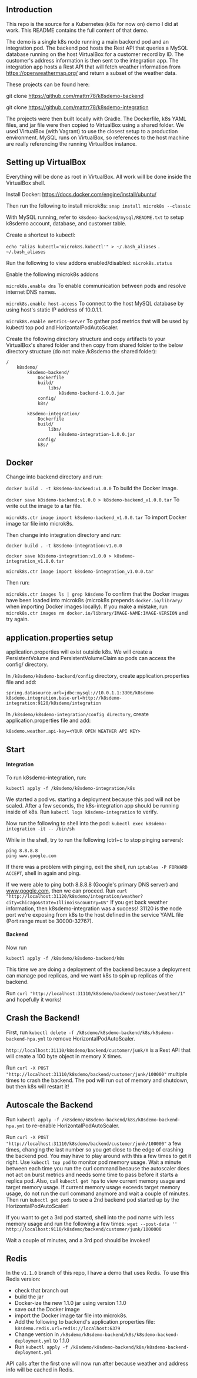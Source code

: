 ## Introduction
This repo is the source for a Kubernetes (k8s for now on) demo I did at work.  This README contains the full content of that demo.

The demo is a single k8s node running a main backend pod and an integration pod.  The backend pod hosts the Rest API that
queries a MySQL database running on the host VirtualBox for a customer record by ID.  The customer's address information
is then sent to the integration app.  The integration app hosts a Rest API that will fetch weather information from
https://openweathermap.org/ and return a subset of the weather data.

These projects can be found here:

git clone https://github.com/mattrr78/k8sdemo-backend

git clone https://github.com/mattrr78/k8sdemo-integration

The projects were then built locally with Gradle.  The Dockerfile, k8s YAML files, and jar file were then copied to 
VirtualBox using a shared folder.  We used VirtualBox (with Vagrant) to use the closest setup to a production environment.
MySQL runs on VirtualBox, so references to the host machine are really referencing the running VirtualBox instance.

## Setting up VirtualBox

Everything will be done as root in VirtualBox.  All work will be done inside the VirtualBox shell.

Install Docker:  https://docs.docker.com/engine/install/ubuntu/

Then run the following to install microk8s:  `snap install microk8s --classic`

With MySQL running, refer to `k8sdemo-backend/mysql/README.txt` to setup k8sdemo account, database, and customer table.

Create a shortcut to kubectl:

`echo "alias kubectl='microk8s.kubectl'" > ~/.bash_aliases`
`. ~/.bash_aliases`

Run the following to view addons enabled/disabled: `microk8s.status`

Enable the following microk8s addons

`microk8s.enable dns` To enable communication between pods and resolve internet DNS names.

`microk8s.enable host-access` To connect to the host MySQL database by using host's static IP address of 10.0.1.1.

`microk8s.enable metrics-server` To gather pod metrics that will be used by kubectl top pod and HorizontalPodAutoScaler.

Create the following directory structure and copy artifacts to your VirtualBox's shared folder and then copy from shared
folder to the below directory structure (do not make /k8sdemo the shared folder):

```
/
    k8sdemo/
        k8sdemo-backend/
            Dockerfile
            build/
                libs/
                    k8sdemo-backend-1.0.0.jar
            config/
            k8s/
    
        k8sdemo-integration/
            Dockerfile
            build/
                libs/
                    k8sdemo-integration-1.0.0.jar
            config/
            k8s/
```

## Docker
Change into backend directory and run:

`docker build . -t k8sdemo-backend:v1.0.0` To build the Docker image.

`docker save k8sdemo-backend:v1.0.0 > k8sdemo-backend_v1.0.0.tar`  To write out the image to a tar file.

`microk8s.ctr image import k8sdemo-backend_v1.0.0.tar` To import Docker image tar file into microk8s.

Then change into integration directory and run:

`docker build . -t k8sdemo-integration:v1.0.0`

`docker save k8sdemo-integration:v1.0.0 > k8sdemo-integration_v1.0.0.tar`

`microk8s.ctr image import k8sdemo-integration_v1.0.0.tar`

Then run:

`microk8s.ctr images ls | grep k8sdemo` To confirm that the Docker images have been loaded into microk8s 
(microk8s prepends `docker.io/library/` when importing Docker images locally).  If you make a mistake, run
`microk8s.ctr images rm docker.io/library/IMAGE-NAME:IMAGE-VERSION` and try again.

## application.properties setup

application.properties will exist outside k8s.  We will create a PersistentVolume and PersistentVolumeClaim so pods
can access the config/ directory.

In `/k8sdemo/k8sdemo-backend/config` directory, create application.properties file and add:
```
spring.datasource.url=jdbc:mysql://10.0.1.1:3306/k8sdemo
k8sdemo.integration.base-url=http://k8sdemo-integration:9120/k8sdemo/integration
```

In `/k8sdemo/k8sdemo-integration/config directory`, create application.properties file and add:
```
k8sdemo.weather.api-key=<YOUR OPEN WEATHER API KEY>
```

## Start

#### Integration
To run k8sdemo-integration, run:

```
kubectl apply -f /k8sdemo/k8sdemo-integration/k8s
```

We started a pod vs. starting a deployment because this pod will not be scaled.
After a few seconds, the k8s-integration app should be running inside of k8s.  Run `kubectl logs k8sdemo-integration`
to verify.

Now run the following to shell into the pod:  `kubectl exec k8sdemo-integration -it -- /bin/sh`

While in the shell, try to run the following (ctrl+c to stop pinging servers):
```
ping 8.8.8.8
ping www.google.com
```

If there was a problem with pinging, exit the shell, run `iptables -P FORWARD ACCEPT`, shell in again and ping.

If we were able to ping both 8.8.8.8 (Google's primary DNS server) and www.google.com, then we can proceed.  Run
`curl "http://localhost:31120/k8sdemo/integration/weather?city=Chicago&state=Illinois&country=US"`  If you get back
weather information, then k8sdemo-integration was a success!  31120 is the node port we're exposing from k8s to the 
host defined in the service YAML file (Port range must be 30000-32767).  

#### Backend
Now run 
```
kubectl apply -f /k8sdemo/k8sdemo-backend/k8s
```

This time we are doing a deployment of the backend because a deployment can manage pod replicas, and we want k8s to
spin up replicas of the backend.

Run `curl "http://localhost:31110/k8sdemo/backend/customer/weather/1"` and hopefully it works!

## Crash the Backend!

First, run `kubectl delete -f /k8sdemo/k8sdemo-backend/k8s/k8sdemo-backend-hpa.yml` to remove HorizontalPodAutoScaler.

`http://localhost:31110/k8sdemo/backend/customer/junk/X` is a Rest API that will create a 100 byte object in memory X
times.

Run `curl -X POST "http://localhost:31110/k8sdemo/backend/customer/junk/100000"` multiple times to crash the backend.
The pod will run out of memory and shutdown, but then k8s will restart it!

## Autoscale the Backend

Run `kubectl apply -f /k8sdemo/k8sdemo-backend/k8s/k8sdemo-backend-hpa.yml` to re-enable HorizontalPodAutoScaler.

Run `curl -X POST "http://localhost:31110/k8sdemo/backend/customer/junk/100000"` a few times, changing the last number 
so you get close to the edge of crashing the backend pod.  You may have to play around with this a few times to get it
right.  Use `kubectl top pod` to monitor pod memory usage.  Wait a minute between each time you run the curl command
because the autoscaler does not act on burst metrics and needs some time to pass before it starts a replica pod.  Also,
call `kubectl get hpa` to view current memory usage and target memory usage.  If current memory usage exceeds target
memory usage, do not run the curl command anymore and wait a couple of minutes.  Then run `kubectl get pods` to see a
2nd backend pod started up by the HorizontalPodAutoScaler!

If you want to get a 3rd pod started, shell into the pod name with less memory usage and run the following a few times:
`wget --post-data '' http://localhost:9110/k8sdemo/backend/customer/junk/1000000`

Wait a couple of minutes, and a 3rd pod should be invoked!

## Redis

In the `v1.1.0` branch of this repo, I have a demo that uses Redis.  To use this Redis version:

* check that branch out
* build the jar
* Docker-ize the new 1.1.0 jar using version 1.1.0 
* save out the Docker image
* import the Docker image tar file into microk8s.
* Add the following to backend's application.properties file:
  `k8sdemo.redis.url=redis://localhost:6379`
* Change version in `/k8sdemo/k8sdemo-backend/k8s/k8sdemo-backend-deployment.yml` to 1.1.0
* Run `kubectl apply -f /k8sdemo/k8sdemo-backend/k8s/k8sdemo-backend-deployment.yml`

API calls after the first one will now run after because weather and address info will be cached in Redis.